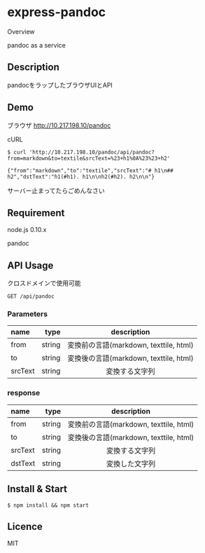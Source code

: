 express-pandoc
====

Overview

pandoc as a service

## Description
pandocをラップしたブラウザUIとAPI

## Demo
ブラウザ http://10.217.198.10/pandoc

cURL

```
$ curl 'http://10.217.198.10/pandoc/api/pandoc?from=markdown&to=textile&srcText=%23+h1%0A%23%23+h2'

{"from":"markdown","to":"textile","srcText":"# h1\n## h2","dstText":"h1(#h1). h1\n\nh2(#h2). h2\n\n"}
```

サーバー止まってたらごめんなさい

## Requirement

node.js 0.10.x

pandoc

## API Usage

クロスドメインで使用可能

```
GET /api/pandoc
```

### Parameters
| name       | type     | description  |
|:-----------|---------:|:------------:|
| from       | string   | 変換前の言語(markdown, texttile, html)|
| to         | string   | 変換後の言語(markdown, texttile, html)|
| srcText    | string   | 変換する文字列 |

### response
| name       | type     | description  |
|:-----------|---------:|:------------:|
| from       | string   | 変換前の言語(markdown, texttile, html)|
| to         | string   | 変換後の言語(markdown, texttile, html)|
| srcText    | string   | 変換する文字列 |
| dstText    | string   | 変換した文字列 |

## Install & Start

```
$ npm install && npm start
```

## Licence

MIT

